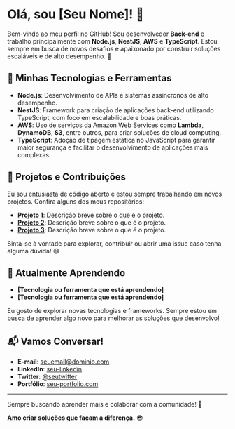 # Olá, sou [Seu Nome]! 👋

Bem-vindo ao meu perfil no GitHub! Sou desenvolvedor **Back-end** e trabalho principalmente com **Node.js**, **NestJS**, **AWS** e **TypeScript**. Estou sempre em busca de novos desafios e apaixonado por construir soluções escaláveis e de alto desempenho. 🚀

## 🔧 Minhas Tecnologias e Ferramentas

- **Node.js**: Desenvolvimento de APIs e sistemas assíncronos de alto desempenho.
- **NestJS**: Framework para criação de aplicações back-end utilizando TypeScript, com foco em escalabilidade e boas práticas.
- **AWS**: Uso de serviços da Amazon Web Services como **Lambda**, **DynamoDB**, **S3**, entre outros, para criar soluções de cloud computing.
- **TypeScript**: Adoção de tipagem estática no JavaScript para garantir maior segurança e facilitar o desenvolvimento de aplicações mais complexas.

## 📂 Projetos e Contribuições

Eu sou entusiasta de código aberto e estou sempre trabalhando em novos projetos. Confira alguns dos meus repositórios:

- **[Projeto 1](link-do-repositorio)**: Descrição breve sobre o que é o projeto.
- **[Projeto 2](link-do-repositorio)**: Descrição breve sobre o que é o projeto.
- **[Projeto 3](link-do-repositorio)**: Descrição breve sobre o que é o projeto.

Sinta-se à vontade para explorar, contribuir ou abrir uma issue caso tenha alguma dúvida! 😄

## 🌱 Atualmente Aprendendo

- **[Tecnologia ou ferramenta que está aprendendo]**
- **[Tecnologia ou ferramenta que está aprendendo]**

Eu gosto de explorar novas tecnologias e frameworks. Sempre estou em busca de aprender algo novo para melhorar as soluções que desenvolvo!

## 📬 Vamos Conversar!

- **E-mail**: [seuemail@dominio.com](mailto:seuemail@dominio.com)
- **LinkedIn**: [seu-linkedin](https://www.linkedin.com/in/seu-linkedin/)
- **Twitter**: [@seutwitter](https://twitter.com/seutwitter)
- **Portfólio**: [seu-portfolio.com](https://seu-portfolio.com)

---

Sempre buscando aprender mais e colaborar com a comunidade! 🚀

**Amo criar soluções que façam a diferença.** 😎
